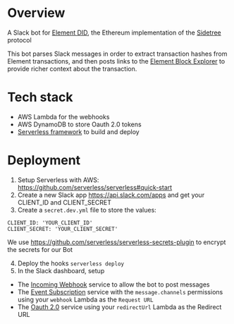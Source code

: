 # Overview

A Slack bot for [Element DID](https://github.com/decentralized-identity/element), the Ethereum implementation of the [Sidetree](https://github.com/decentralized-identity/sidetree) protocol

This bot parses Slack messages in order to extract transaction hashes from Element transactions, and then posts links to the [Element Block Explorer](https://medium.com/transmute-techtalk/element-block-explorer-bb6d2c712664) to provide richer context about the transaction.

# Tech stack

- AWS Lambda for the webhooks
- AWS DynamoDB to store Oauth 2.0 tokens
- [Serverless framework](https://github.com/serverless/serverless) to build and deploy

# Deployment

1) Setup Serverless with AWS: https://github.com/serverless/serverless#quick-start
2) Create a new Slack app https://api.slack.com/apps and get your CLIENT_ID and CLIENT_SECRET
3) Create a `secret.dev.yml` file to store the values:
```
CLIENT_ID: 'YOUR_CLIENT_ID'
CLIENT_SECRET: 'YOUR_CLIENT_SECRET'
```
We use https://github.com/serverless/serverless-secrets-plugin to encrypt the secrets for our Bot

4) Deploy the hooks `serverless deploy`
5) In the Slack dashboard, setup
- The [Incoming Webhook](https://api.slack.com/messaging/webhooks) service to allow the bot to post messages
- The [Event Subscription](https://api.slack.com/events-api) service with the `message.channels` permissions using your `webhook` Lambda as the `Request URL`
- The [Oauth 2.0](https://api.slack.com/docs/oauth) service using your `redirectUrl` Lambda as the Redirect URL